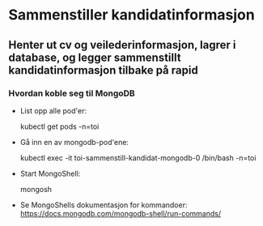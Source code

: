 # Sammenstiller kandidatinformasjon

## Henter ut cv og veilederinformasjon, lagrer i database, og legger sammenstillt kandidatinformasjon tilbake på rapid

### Hvordan koble seg til MongoDB
* List opp alle pod'er:

    kubectl get pods -n=toi
* Gå inn en av mongodb-pod'ene:
  
    kubectl exec -it toi-sammenstill-kandidat-mongodb-0 /bin/bash -n=toi

* Start MongoShell:

    mongosh

* Se MongoShells dokumentasjon for kommandoer: https://docs.mongodb.com/mongodb-shell/run-commands/


